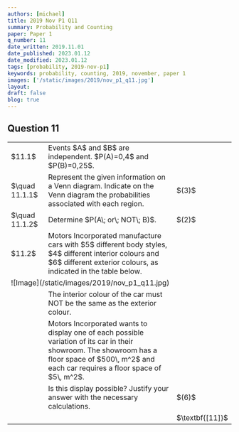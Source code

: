 ```yaml
---
authors: [michael]
title: 2019 Nov P1 Q11
summary: Probability and Counting
paper: Paper 1
q_number: 11
date_written: 2019.11.01
date_published: 2023.01.12
date_modified: 2023.01.12
tags: [probability, 2019-nov-p1]
keywords: probability, counting, 2019, november, paper 1
images: ['/static/images/2019/nov_p1_q11.jpg']
layout:
draft: false
blog: true
---
```


## Question 11

<table className="border-collapse">
  <tbody> 
    <tr>
      <td>$11.1$</td>
      <td>Events $A$ and $B$ are independent. $P(A)=0,4$ and $P(B)=0,25$.</td>
      <td></td>
    </tr> 
    <tr>
      <td>$\quad 11.1.1$</td>
      <td>Represent the given information on a Venn diagram. Indicate on the Venn diagram the probabilities associated with each region.</td>
      <td>$(3)$</td>
    </tr>
    <tr>
      <td>$\quad 11.1.2$</td>
      <td>Determine $P(A\; or\; NOT\; B)$.</td>
      <td>$(2)$</td>
    </tr>
    <tr>
      <td>$11.2$</td>
      <td>Motors Incorporated manufacture cars with $5$ different body styles, $4$ different interior colours and $6$ different exterior colours, as indicated in the table below.</td>
      <td></td>
    </tr>
    <tr>
      <td colSpan="3">![Image](/static/images/2019/nov_p1_q11.jpg)</td>
    </tr>
    <tr>
      <td></td>
      <td>The interior colour of the car must NOT be the same as the exterior colour.</td>
      <td></td>
    </tr>
    <tr>
      <td></td>
      <td>Motors Incorporated wants to display one of each possible variation of its car in their showroom. The showroom has a floor space of $500\, m^2$ and each car requires a floor space of $5\, m^2$.</td>
      <td></td>
    </tr>
    <tr>
      <td></td>
      <td>Is this display possible? Justify your answer with the necessary calculations.</td>
      <td>$(6)$</td>
    </tr>
    <tr>
      <td></td>
      <td></td>
      <td>$\textbf{[11]}$</td>
    </tr>
  </tbody>
</table>
